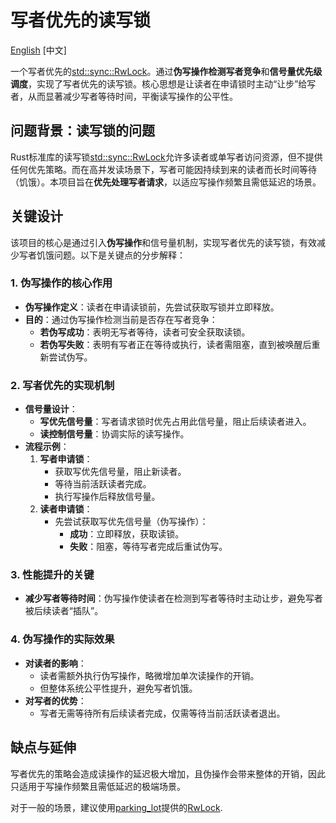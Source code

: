# 写者优先的读写锁
[English](./README.md) [中文]

一个写者优先的[std::sync::RwLock](https://doc.rust-lang.org/std/sync/struct.RwLock.html)。通过**伪写操作检测写者竞争**和**信号量优先级调度**，实现了写者优先的读写锁。核心思想是让读者在申请锁时主动“让步”给写者，从而显著减少写者等待时间，平衡读写操作的公平性。

## 问题背景：读写锁的问题

Rust标准库的读写锁[std::sync::RwLock](https://doc.rust-lang.org/std/sync/struct.RwLock.html)允许多读者或单写者访问资源，但不提供任何优先策略。而在高并发读场景下，写者可能因持续到来的读者而长时间等待（饥饿）。本项目旨在**优先处理写者请求**，以适应写操作频繁且需低延迟的场景。

## 关键设计

该项目的核心是通过引入**伪写操作**和信号量机制，实现写者优先的读写锁，有效减少写者饥饿问题。以下是关键点的分步解释：

### 1. 伪写操作的核心作用

- **伪写操作定义**：读者在申请读锁前，先尝试获取写锁并立即释放。
- **目的**：通过伪写操作检测当前是否存在写者竞争：
  - **若伪写成功**：表明无写者等待，读者可安全获取读锁。
  - **若伪写失败**：表明有写者正在等待或执行，读者需阻塞，直到被唤醒后重新尝试伪写。

### 2. 写者优先的实现机制

- **信号量设计**：
  - **写优先信号量**：写者请求锁时优先占用此信号量，阻止后续读者进入。
  - **读控制信号量**：协调实际的读写操作。
- **流程示例**：
  1. **写者申请锁**：
     - 获取写优先信号量，阻止新读者。
     - 等待当前活跃读者完成。
     - 执行写操作后释放信号量。
  2. **读者申请锁**：
     - 先尝试获取写优先信号量（伪写操作）：
       - **成功**：立即释放，获取读锁。
       - **失败**：阻塞，等待写者完成后重试伪写。

### 3. 性能提升的关键

- **减少写者等待时间**：伪写操作使读者在检测到写者等待时主动让步，避免写者被后续读者“插队”。

### 4. 伪写操作的实际效果

- **对读者的影响**：
  - 读者需额外执行伪写操作，略微增加单次读操作的开销。
  - 但整体系统公平性提升，避免写者饥饿。
- **对写者的优势**：
  - 写者无需等待所有后续读者完成，仅需等待当前活跃读者退出。

## 缺点与延伸

写者优先的策略会造成读操作的延迟极大增加，且伪操作会带来整体的开销，因此只适用于写操作频繁且需低延迟的极端场景。

对于一般的场景，建议使用[parking_lot](https://lib.rs/crates/parking_lot)提供的[RwLock](https://docs.rs/parking_lot/latest/parking_lot/type.RwLock.html).
